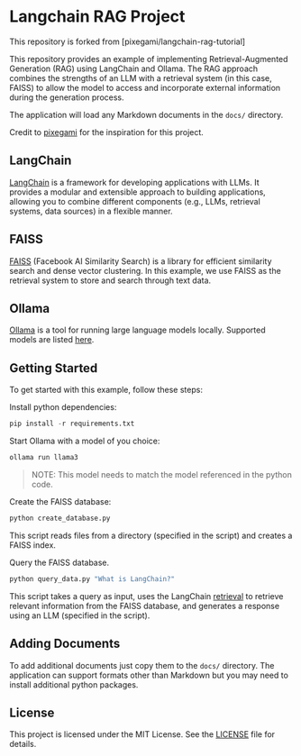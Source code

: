 # Langchain RAG Project

This repository is forked from [pixegami/langchain-rag-tutorial]

This repository provides an example of implementing Retrieval-Augmented Generation (RAG) using LangChain and Ollama. The RAG approach combines the strengths of an LLM with a retrieval system (in this case, FAISS) to allow the model to access and incorporate external information during the generation process.

The application will load any Markdown documents in the `docs/` directory. 

Credit to [pixegami](https://github.com/pixegami/langchain-rag-tutorial) for the inspiration for this project.

## LangChain

[LangChain](https://github.com/langchain-ai/langchain) is a framework for developing applications with LLMs. It provides a modular and extensible approach to building applications, allowing you to combine different components (e.g., LLMs, retrieval systems, data sources) in a flexible manner.

## FAISS

[FAISS](https://github.com/facebookresearch/faiss) (Facebook AI Similarity Search) is a library for efficient similarity search and dense vector clustering. In this example, we use FAISS as the retrieval system to store and search through text data.

## Ollama

[Ollama](https://github.com/ollama/ollama) is a tool for running large language models locally. Supported models are listed [here](https://ollama.com/library).

## Getting Started

To get started with this example, follow these steps:

Install python dependencies:

```python
pip install -r requirements.txt
```

Start Ollama with a model of you choice:

```bash
ollama run llama3
```

>NOTE: This model needs to match the model referenced in the python code.

Create the FAISS database:

```python
python create_database.py
```

This script reads files from a directory (specified in the script) and creates a FAISS index.

Query the FAISS database.

```python
python query_data.py "What is LangChain?"
```

This script takes a query as input, uses the LangChain [retrieval](https://python.langchain.com/docs/modules/data_connection/) to retrieve relevant information from the FAISS database, and generates a response using an LLM (specified in the script).

## Adding Documents

To add additional documents just copy them to the `docs/` directory. The application can support formats other than Markdown but you may need to install additional python packages.

## License
This project is licensed under the MIT License. See the [LICENSE](LICENSE) file for details.